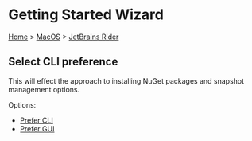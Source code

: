 # Getting Started Wizard

[Home](/docs/wiz/readme.md) > [MacOS](MacOS.md) > [JetBrains Rider](MacOS_Rider.md)

## Select CLI preference

This will effect the approach to installing NuGet packages and snapshot management options. 

Options:
 * [Prefer CLI](MacOS_Rider_Cli.md)
 * [Prefer GUI](MacOS_Rider_Gui.md)
